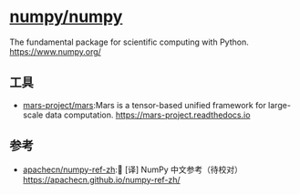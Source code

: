 # [numpy/numpy](https://github.com/numpy/numpy)

The fundamental package for scientific computing with Python. https://www.numpy.org/

## 工具

* [mars-project/mars](https://github.com/mars-project/mars):Mars is a tensor-based unified framework for large-scale data computation. https://mars-project.readthedocs.io

## 参考

* [apachecn/numpy-ref-zh](https://github.com/apachecn/numpy-ref-zh):📖 [译] NumPy 中文参考（待校对） https://apachecn.github.io/numpy-ref-zh/

